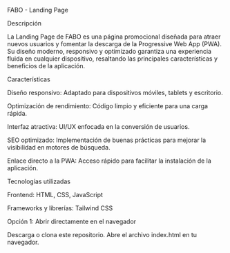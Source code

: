 FABO - Landing Page

Descripción

La Landing Page de FABO es una página promocional diseñada para atraer nuevos usuarios y fomentar la descarga de la Progressive Web App (PWA). Su diseño moderno, responsivo y optimizado garantiza una experiencia fluida en cualquier dispositivo, resaltando las principales características y beneficios de la aplicación.

Características

Diseño responsivo: Adaptado para dispositivos móviles, tablets y escritorio.

Optimización de rendimiento: Código limpio y eficiente para una carga rápida.

Interfaz atractiva: UI/UX enfocada en la conversión de usuarios.

SEO optimizado: Implementación de buenas prácticas para mejorar la visibilidad en motores de búsqueda.

Enlace directo a la PWA: Acceso rápido para facilitar la instalación de la aplicación.

Tecnologías utilizadas

Frontend: HTML, CSS, JavaScript

Frameworks y librerías: Tailwind CSS

Opción 1: Abrir directamente en el navegador

Descarga o clona este repositorio.
Abre el archivo index.html en tu navegador.
